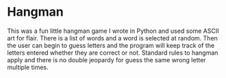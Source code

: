 # Hangman
This was a fun little hangman game I wrote in Python and used some ASCII art for flair.
There is a list of words and a word is selected at random. Then the user can 
begin to guess letters and the program will keep track of the letters entered whether
they are correct or not. Standard rules to hangman apply and there is no double jeopardy for
guess the same wrong letter multiple times.  
